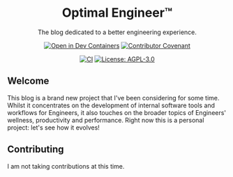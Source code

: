 <div align="center">
  <h1>Optimal Engineer™</h1>
  <p>The blog dedicated to a better engineering experience.</p>

  [![Open in Dev Containers](https://img.shields.io/static/v1?label=Dev%20Containers&message=Open&color=blue&logo=visualstudiocode)](https://vscode.dev/redirect?url=vscode://ms-vscode-remote.remote-containers/cloneInVolume?url=https://github.com/jamesbayley/optimal-engineer)
  [![Contributor Covenant](https://img.shields.io/badge/Contributor%20Covenant-2.0-4baaaa.svg)](https://github.com/jamesbayley/optimal-engineer/blob/main/.github/CODE_OF_CONDUCT.md)
  
  [![CI](https://github.com/jamesbayley/optimal-engineer/actions/workflows/ci.yml/badge.svg)](https://github.com/jamesbayley/optimal-engineer/actions/workflows/ci.yml)
  [![License: AGPL-3.0](https://img.shields.io/badge/License-AGPL--3.0-00add8)](https://choosealicense.com/licenses/agpl-3.0/)
</div>

## Welcome

This blog is a brand new project that I've been considering for some time. Whilst it concentrates on the development of internal software tools and workflows for Engineers, it also touches on the broader topics of Engineers' wellness, productivity and performance. Right now this is a personal project: let's see how it evolves!

## Contributing

I am not taking contributions at this time.
